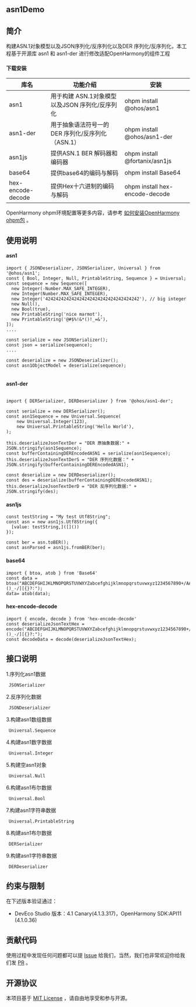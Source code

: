 ## asn1Demo

## 简介 
  构建ASN.1对象模型以及JSON序列化/反序列化以及DER 序列化/反序列化，本工程基于开源库 asn1 和 asn1-der 进行修改适配OpenHarmony的组件工程

#### 下载安装
| 库名 | 功能介绍 | 安装                             |
|----|----|--------------------------------|
| asn1 | 用于构建 ASN.1对象模型以及JSON 序列化/反序列化 | ohpm install @ohos/asn1        |
| asn1-der | 用于抽象语法符号一的 DER 序列化/反序列化 （ASN.1）| ohpm install @ohos/asn1-der    |
| asn1js | 提供ASN.1 BER 解码器和编码器 | ohpm install @fortanix/asn1js  |
| base64 | 提供base64的编码与解码 | ohpm install Base64            |
| hex-encode-decode | 提供Hex十六进制的编码与解码 | ohpm install hex-encode-decode |

OpenHarmony ohpm环境配置等更多内容，请参考 [如何安装OpenHarmony ohpm包](https://gitee.com/openharmony-tpc/docs/blob/master/OpenHarmony_har_usage.md) 。

## 使用说明
#### asn1

```
import { JSONDeserializer, JSONSerializer, Universal } from '@ohos/asn1';
const { Bool, Integer, Null, PrintableString, Sequence } = Universal;
const sequence = new Sequence([
  new Integer(-Number.MAX_SAFE_INTEGER),
  new Integer(Number.MAX_SAFE_INTEGER),
  new Integer('424242424242424242424242424242424242'), // big integer
  new Null(),
  new Bool(true),
  new PrintableString('nice marmot'),
  new PrintableString('@#$%!&*()!_=&'),
]);
....

const serialize = new JSONSerializer();
const json = serialize(sequence);
....

const deserialize = new JSONDeserializer();
const asn1ObjectModel = deserialize(sequence);
   
```

#### asn1-der

```

import { DERSerializer, DERDeserializer } from '@ohos/asn1-der';

const serialize = new DERSerializer();
const asn1Sequence = new Universal.Sequence(
    new Universal.Integer(123),
    new Universal.PrintableString('Hello World'),
);

this.deserializeJsonTextDer = "DER 原抽象数据:" + JSON.stringify(asn1Sequence);
const bufferContainingDEREncodedASN1 = serialize(asn1Sequence);
this.deserializeJsonTextDerS = "DER 序列化数据：" + JSON.stringify(bufferContainingDEREncodedASN1);

const deserialize = new DERDeserializer();
const des = deserialize(bufferContainingDEREncodedASN1);
this.deserializeJsonTextDerD = "DER 反序列化数据:" + JSON.stringify(des);

```

#### asn1js 
```
const testString = "My test Utf8String";
const asn = new asn1js.Utf8String({
  [value: testString,]([]())
});

const ber = asn.toBER();
const asnParsed = asn1js.fromBER(ber);

```
#### base64
```
import { btoa, atob } from 'Base64'
const data = btoa("ABCDEFGHIJKLMNOPQRSTUVWXYZabcefghijklmnopqrstuvwxyz1234567890+/AA==!@#$%^&*()_-/][{}?:");
data= atob(data);

```

#### hex-encode-decode
```
import { encode, decode } from 'hex-encode-decode'
const deserializeJsonTextHex = encode("ABCDEFGHIJKLMNOPQRSTUVWXYZabcefghijklmnopqrstuvwxyz1234567890+/AA==!@#$%^&*()_-/][{}?:");
const decodeData = decode(deserializeJsonTextHex);

```

## 接口说明
1.序列化asn1数据
```
 JSONSerializer
```
2.反序列化数据
```
 JSONDeserializer
```
3.构建asn1数组数据
```
 Universal.Sequence
```
4.构建asn1数字数据
```
 Universal.Integer
```
5.构建空asn1对象
```
 Universal.Null
```
6.构建asn1布尔数据
```
 Universal.Bool
```
7.构建asn1字符串数据
```
 Universal.PrintableString
```
8.构建asn1布尔数据
```
 DERSerializer
```
9.构建asn1字符串数据
```
 DERDeserializer
```

## 约束与限制
在下述版本验证通过：

- DevEco Studio 版本：4.1 Canary(4.1.3.317)，OpenHarmony SDK:API11 (4.1.0.36)

## 贡献代码
使用过程中发现任何问题都可以提 [Issue](https://gitee.com/openharmony-tpc/openharmony_tpc_samples/issues) 给我们，当然，我们也非常欢迎你给我们发 [PR](https://gitee.com/openharmony-tpc/openharmony_tpc_samples/pulls) 。

## 开源协议
本项目基于 [MIT License](https://gitee.com/openharmony-tpc/openharmony_tpc_samples/blob/master/asn1Demo/LICENSE) ，请自由地享受和参与开源。

